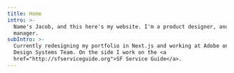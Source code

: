 ```yaml
---
title: Home
intro: >-
  Name's Jacob, and this here's my website. I'm a product designer, and aspiring
  manager.
subIntro: >-
  Currently redesigning my portfolio in Next.js and working at Adobe on the
  Design Systems Team. On the side I work on the <a
  href="http://sfserviceguide.org">SF Service Guide</a>.
---
```


